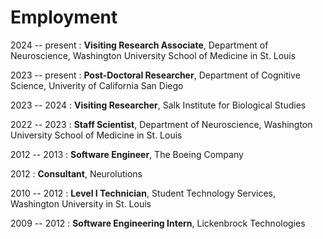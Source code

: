 # Employment

<!-- TODO: Can I make this a graph? -->

2024 -- present
: **Visiting Research Associate**, Department of Neuroscience, Washington University School of Medicine in St. Louis

2023 -- present
: **Post-Doctoral Researcher**, Department of Cognitive Science, Univerity of California San Diego

2023 -- 2024
: **Visiting Researcher**, Salk Institute for Biological Studies

2022 -- 2023
: **Staff Scientist**, Department of Neuroscience, Washington University School of Medicine in St. Louis

2012 -- 2013
: **Software Engineer**, The Boeing Company

2012
: **Consultant**, Neurolutions

2010 -- 2012
: **Level I Technician**, Student Technology Services, Washington University in St. Louis

2009 -- 2012
: **Software Engineering Intern**, Lickenbrock Technologies
